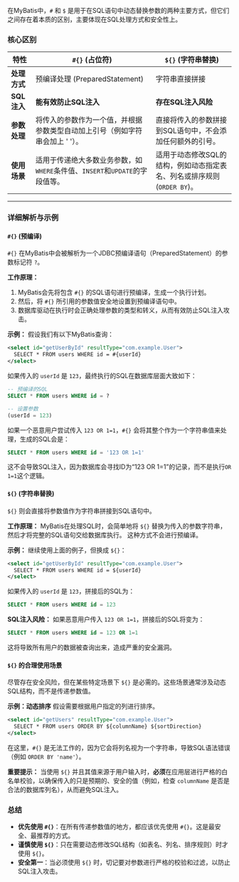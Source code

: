 
在MyBatis中，`#` 和 `$` 是用于在SQL语句中动态替换参数的两种主要方式，但它们之间存在着本质的区别，主要体现在SQL处理方式和安全性上。

### 核心区别

| 特性 | `#{}` (占位符) | `${}` (字符串替换) |
| --- | --- | --- |
| **处理方式** | 预编译处理 (PreparedStatement) | 字符串直接拼接 |
| **SQL注入** | **能有效防止SQL注入** | **存在SQL注入风险** |
| **参数处理** | 将传入的参数作为一个值，并根据参数类型自动加上引号（例如字符串会加上 ' '）。 | 直接将传入的参数拼接到SQL语句中，不会添加任何额外的引号。 |
| **使用场景** | 适用于传递绝大多数业务参数，如`WHERE`条件值、`INSERT`和`UPDATE`的字段值等。 | 适用于动态修改SQL的结构，例如动态指定表名、列名或排序规则 (`ORDER BY`)。 |

---

### 详细解析与示例

#### `#{}` (预编译)

`#{}` 在MyBatis中会被解析为一个JDBC预编译语句（PreparedStatement）的参数标记符 `?`。

**工作原理：**
1.  MyBatis会先将包含 `#{}` 的SQL语句进行预编译，生成一个执行计划。
2.  然后，将 `#{}` 所引用的参数值安全地设置到预编译语句中。
3.  数据库驱动在执行时会正确处理参数的类型和转义，从而有效防止SQL注入攻击。

**示例：**
假设我们有以下MyBatis查询：

```xml
<select id="getUserById" resultType="com.example.User">
  SELECT * FROM users WHERE id = #{userId}
</select>
```

如果传入的 `userId` 是 `123`，最终执行的SQL在数据库层面大致如下：

```sql
-- 预编译的SQL
SELECT * FROM users WHERE id = ?

-- 设置参数
(userId = 123)
```

如果一个恶意用户尝试传入 `123 OR 1=1`，`#{}` 会将其整个作为一个字符串值来处理，生成的SQL会是：

```sql
SELECT * FROM users WHERE id = '123 OR 1=1'
```
这不会导致SQL注入，因为数据库会寻找ID为“123 OR 1=1”的记录，而不是执行`OR 1=1`这个逻辑。

#### `${}` (字符串替换)

`${}` 则会直接将参数值作为字符串拼接到SQL语句中。

**工作原理：**
MyBatis在处理SQL时，会简单地将 `${}` 替换为传入的参数字符串，然后才将完整的SQL语句交给数据库执行。 这种方式不会进行预编译。

**示例：**
继续使用上面的例子，但换成 `${}`：

```xml
<select id="getUserById" resultType="com.example.User">
  SELECT * FROM users WHERE id = ${userId}
</select>
```

如果传入的 `userId` 是 `123`，拼接后的SQL为：

```sql
SELECT * FROM users WHERE id = 123
```

**SQL注入风险：**
如果恶意用户传入 `123 OR 1=1`，拼接后的SQL将变为：

```sql
SELECT * FROM users WHERE id = 123 OR 1=1
```
这将导致所有用户的数据被查询出来，造成严重的安全漏洞。

#### `${}` 的合理使用场景

尽管存在安全风险，但在某些特定场景下 `${}` 是必需的。这些场景通常涉及动态SQL结构，而不是传递参数值。

**示例：动态排序**
假设需要根据用户指定的列进行排序。

```xml
<select id="getUsers" resultType="com.example.User">
  SELECT * FROM users ORDER BY ${columnName} ${sortDirection}
</select>
```

在这里，`#{}` 是无法工作的，因为它会将列名视为一个字符串，导致SQL语法错误（例如 `ORDER BY 'name'`）。

**重要提示：** 当使用 `${}` 并且其值来源于用户输入时，**必须**在应用层进行严格的白名单校验，以确保传入的只是预期的、安全的值（例如，检查 `columnName` 是否是合法的数据库列名），从而避免SQL注入。

### 总结

*   **优先使用 `#{}`**：在所有传递参数值的地方，都应该优先使用 `#{}`。这是最安全、最推荐的方式。
*   **谨慎使用 `${}`**：只在需要动态修改SQL结构（如表名、列名、排序规则）时才使用 `${}`。
*   **安全第一**：当必须使用 `${}` 时，切记要对参数进行严格的校验和过滤，以防止SQL注入攻击。